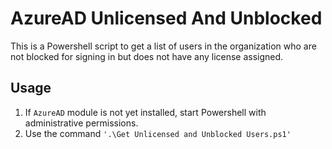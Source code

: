 # AzureAD Unlicensed And Unblocked
This is a Powershell script to get a list of users in the organization who are not blocked for signing in but does not have any license assigned.

## Usage
1. If `AzureAD` module is not yet installed, start Powershell with administrative permissions.
2. Use the command  `'.\Get Unlicensed and Unblocked Users.ps1'`
